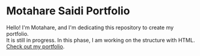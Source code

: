 # Motahare Saidi Portfolio

Hello! I'm Motahare, and I'm dedicating this repository to create my portfolio.  
It is still in progress. In this phase, I am working on the structure with HTML.  
[Check out my portfolio](https://motisaa.github.io/portfolio/).
